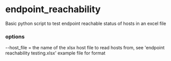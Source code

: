# endpoint_reachability
Basic python script to test endpoint reachable status of hosts in an excel file

### options
--host_file = the name of the xlsx host file to read hosts from, see 'endpoint reachability testing.xlsx' example file for format
